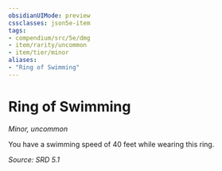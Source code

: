 ```yaml
---
obsidianUIMode: preview
cssclasses: json5e-item
tags:
- compendium/src/5e/dmg
- item/rarity/uncommon
- item/tier/minor
aliases: 
- "Ring of Swimming"
---
```

# Ring of Swimming
*Minor, uncommon*  


You have a swimming speed of 40 feet while wearing this ring.

*Source: SRD 5.1*